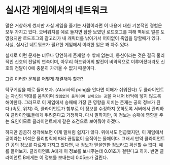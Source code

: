 # 실시간 게임에서의 네트워크

말은 거창하게 썼지만 사실 게임을 즐기는 사람이라면 이 내용에 대한 기본적인 경험은 모두 가지고 있다. 오버워치를 예로 들자면 잠깐 보였던 로드호그를 피해 벽뒤로 얼른 도망쳤지만 로드호그의 갈고리가 내 캐릭터를 낚아가서 어이없이 죽임을 당할때가 있다. 사실, 실시간 네트워크가 필요한 게임에서 이러한 일은 꽤 자주 있다.

실제로 이런 문제는 너무나 당연하게 존재할 수 밖에 없는데, 통신이라는 것은 결국 물리적인 신호의 전달의 연속이며, 아무리 하드웨어의 발전이 비약적으로 이루어졌더라도 신호의 전달이 0에 충분히 가까울 수 없기 때문이다.

그럼 이러한 문제를 어떻게 해결해야 할까?

탁구게임을 예로 들어보자. (Atari사의 pong을 안다면 이해가 쉬워진다) 두 클라이언트는 자신의 막대를 움직이며 `끊임없이 움직이며 날아오는 공`을 쳐내어 바닥에 닿지 않도록 해야한다. 그러므로 이 게임에서 승패에 가장 큰 영향을 끼치는 존재는 공의 정보가 된다.(속도, 위치) 즉, 클라이언트가 함부로 이 정보를 수정하지 못하도록 서버에서 관리하여 클라이언트들에게 뿌려준다고 가정하자. 다시 말하지만, 이 정보는 승패에 영향을 주는 요인이므로 클라이언트에게 같은 조건으로 보여줘야 하겠다.

하지만 곰곰히 생각해보면 이게 말처럼 쉽지가 않다. 위에서도 언급했지만, 이 게임에서 공이라는 녀석은 물리법칙에 따라 끊임없이 움직이는 물체이다. 그래서 만약 클라이언트간 공의 정보를 다르게 가지고 있다면, 내 정보가 믿을만한 정보라고 확신할 수 없다. 예를 들어보자. 클라이언트 A에게 이 정보를 보내주는데 0.01초가 걸린다고 하자. 반면 클라이언트 B에게는 이 정보를 보내는데 0.05초가 걸린다.
